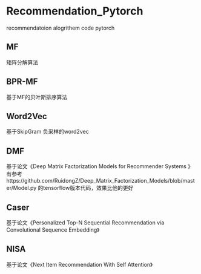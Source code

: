 # Recommendation_Pytorch
recommendatoion alogrithem code pytorch

## MF

矩阵分解算法

## BPR-MF

基于MF的贝叶斯排序算法

## Word2Vec
基于SkipGram 负采样的word2vec

## DMF
基于论文《Deep Matrix Factorization Models for Recommender Systems 》
有参考https://github.com/RuidongZ/Deep_Matrix_Factorization_Models/blob/master/Model.py
的tensorflow版本代码，效果比他的更好

## Caser
基于论文《Personalized Top-N Sequential Recommendation via Convolutional Sequence Embedding》

## NISA
基于论文《Next Item Recommendation With Self Attention》
